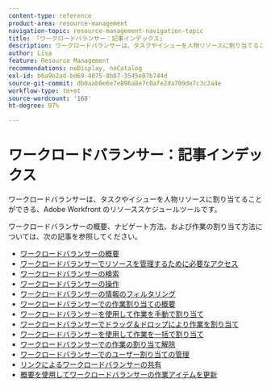 ```yaml
---
content-type: reference
product-area: resource-management
navigation-topic: resource-management-navigation-topic
title: 「ワークロードバランサー：記事インデックス」
description: ワークロードバランサーは、タスクやイシューを人物リソースに割り当てることができる、Adobe Workfront のリソーススケジュールツールです。
author: Lisa
feature: Resource Management
recommendations: noDisplay, noCatalog
exl-id: b6a9e2ad-bd69-4075-8b87-3545e07b744d
source-git-commit: db0aab0e6e7e896a8e7c0afe2da709de7c3c2a4e
workflow-type: tm+mt
source-wordcount: '168'
ht-degree: 97%

---
```


# ワークロードバランサー：記事インデックス

<!--Audited: 12/2023-->

ワークロードバランサーは、タスクやイシューを人物リソースに割り当てることができる、Adobe Workfront のリソーススケジュールツールです。

ワークロードバランサーの概要、ナビゲート方法、および作業の割り当て方法については、次の記事を参照してください。

* [ワークロードバランサーの概要](../../resource-mgmt/workload-balancer/overview-workload-balancer.md)
* [ワークロードバランサーでリソースを管理するために必要なアクセス](../../resource-mgmt/workload-balancer/access-needed-manage-resources-balancer.md)
* [ワークロードバランサーの検索](../../resource-mgmt/workload-balancer/locate-workload-balancer.md)
* [ワークロードバランサーの操作](../../resource-mgmt/workload-balancer/navigate-the-workload-balancer.md)
* [ワークロードバランサーの情報のフィルタリング](../../resource-mgmt/workload-balancer/filter-information-workload-balancer.md)
* [ワークロードバランサーでの作業割り当ての概要](../../resource-mgmt/workload-balancer/assign-work-in-workload-balancer.md)
* [ワークロードバランサーを使用して作業を手動で割り当て](../../resource-mgmt/workload-balancer/assign-work-in-workload-balancer-manually.md)
* [ワークロードバランサーでドラッグ＆ドロップにより作業を割り当て](../../resource-mgmt/workload-balancer/assign-work-in-workload-balancer-by-drag-and-drop.md)
* [ワークロードバランサーを使用して作業を一括で割り当て](../../resource-mgmt/workload-balancer/assign-work-in-workload-balancer-in-bulk.md)
* [ワークロードバランサーでの作業の割り当て解除](../../resource-mgmt/workload-balancer/unassign-work-in-workload-balancer.md)
* [ワークロードバランサーでのユーザー割り当ての管理](../../resource-mgmt/workload-balancer/manage-user-allocations-workload-balancer.md)
* [リンクによるワークロードバランサーの共有](../../resource-mgmt/workload-balancer/share-link-for-workload-balancer.md)
* [概要を使用してワークロードバランサーの作業アイテムを更新](../../resource-mgmt/workload-balancer/update-items-in-summary-panel-in-workload-balancer.md)
